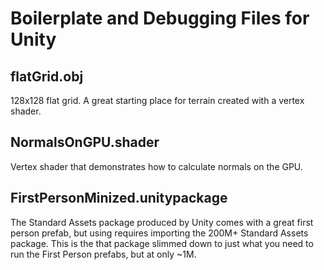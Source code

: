 # Boilerplate and Debugging Files for Unity

## flatGrid.obj

128x128 flat grid. A great starting place for terrain created with a vertex shader.

## NormalsOnGPU.shader

Vertex shader that demonstrates how to calculate normals on the GPU.

## FirstPersonMinized.unitypackage

The Standard Assets package produced by Unity comes with a great first person prefab, but using requires importing the 200M+ Standard Assets package. This is the that package slimmed down to just what you need to run the First Person prefabs, but at only ~1M.

